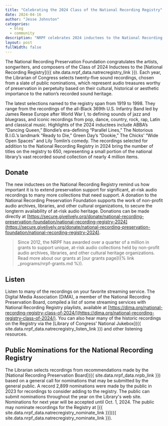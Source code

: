 ```yaml
---
title: "Celebrating the 2024 Class of the National Recording Registry"
date: 2024-04-16
author: "Jesse Johnston"
categories: 
  - blog
  - community
description: "NRPF celebrates 2024 inductees to the National Recording Registry. The Librarian of Congress, Carla Hayden, has announced the selection of 25 additions to the registry, chosen for their signifance to the cultural, historical, or aesthetic importance to the nation's recorded sound heritage."
layout: post
fullWidth: false
---
```


The National Recording Preservation Foundation congratulates
the artists, songwriters, and composers of the Class of 2024 Inductees
to the [National Recording Registry]({{ site.data.nrpf_data.natrecregistry_link }}).
Each year, the Librarian of Congress selects twenty-five sound recordings,
chosen from a slate of public nominations, which represent audio treasures
worthy of preservation in perpetuity based on their cultural, historical or aesthetic
importance to the nation’s recorded sound heritage.

The latest selections named to the registry span from 1919 to 1998. They range from
the recordings of the all-Black 369th U.S. Infantry Band led by James Reese Europe
after World War I, to defining sounds of jazz and bluegrass, and iconic recordings from
pop, dance, country, rock, rap, Latin and classical music.
Highlights of the 2024 inductees include ABBA’s “Dancing Queen,”
Blondie’s era-defining “Parallel Lines,” The Notorious B.I.G.’s
landmark “Ready to Die,” Green Day’s “Dookie,” The Chicks’ “Wide Open Spaces” and
Lily Tomlin’s comedy.
The recordings selected for addition to the National Recording Registry in 2024
bring the number of titles on the registry to 650,
representing a small portion of the national library’s vast recorded
sound collection of nearly 4 million items.

## Donate

The new inductees on the National Recording Registry remind us
how important it is to extend preservation support for significant, at-risk
audio recordings to many more collections that need support.
A donation to the National Recording Preservation Foundation supports the work of non-profit audio archives, libraries, and other cultural organizations, to secure the longterm availability of at-risk audio heritage. Donations can be made directly at [https://secure.givelively.org/donate/national-recording-preservation-foundation/national-recording-registry-2024](https://secure.givelively.org/donate/national-recording-preservation-foundation/national-recording-registry-2024).

> Since 2012, the NRPF has awarded over a quarter of a million in grants
> to support unique, at-risk audio collections held by non-profit
> audio archives, libraries, and other cultural heritage organizations.
> Read more about our grants at [our grants page]({% link _programs/nrpf-grants.md %}).

## Listen

Listen to many of the recordings on your favorite streaming service.
The Digital Media Association (DiMA), a member of the National Recording Preservation Board, compiled a list
of some streaming services with National Recording Registry playlists, available at
[https://dima.org/national-recording-registry-class-of-2024/](https://dima.org/national-recording-registry-class-of-2024/).
You can also hear many of the historic recordings on the Registry via the [Library of Congress' National Jukebox]({{ site.data.nrpf_data.natrecregistry_listen_link }}) and other listening resources.

## Public Nominations for the National Recording Registry

The Librarian selects recordings from
recommendations made by the [National Recording Preservation Board]({{ site.data.nrpf_data.nrpb_link }})
based on a general call for nominations that may be submitted by the general public.
A record 2,899 nominations were made by the public in 2023 for recordings to consider
adding to the registry. The public can submit nominations throughout the year on the
Library's web site. Nominations for next year will be accepted until Oct. 1, 2024. The
public may nominate recordings for the Registry at [{{ site.data.nrpf_data.natrecregistry_nominate_link }}]({{ site.data.nrpf_data.natrecregistry_nominate_link }}).
